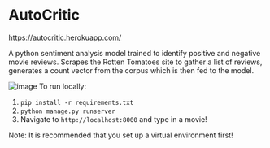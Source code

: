 # AutoCritic

https://autocritic.herokuapp.com/

A python sentiment analysis model trained to identify positive and negative movie reviews. Scrapes the Rotten Tomatoes site to gather a list of reviews, generates a count vector from the corpus which is then fed to the model.

![image](https://user-images.githubusercontent.com/35405685/54733825-38a1e600-4b72-11e9-8381-9a46665d2fd0.png)
To run locally:

1. `pip install -r requirements.txt`
2. `python manage.py runserver`
5. Navigate to `http://localhost:8000` and type in a movie!

Note: It is recommended that you set up a virtual environment first!
